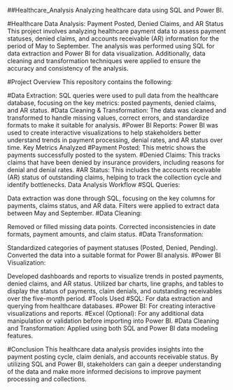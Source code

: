 ##Healthcare_Analysis
Analyzing healthcare data using SQL and Power BI.



#Healthcare Data Analysis: Payment Posted, Denied Claims, and AR Status
This project involves analyzing healthcare payment data to assess payment statuses, denied claims, and accounts receivable (AR) information for the period of May to September. The analysis was performed using SQL for data extraction and Power BI for data visualization. Additionally, data cleaning and transformation techniques were applied to ensure the accuracy and consistency of the analysis.

#Project Overview
This repository contains the following:

#Data Extraction: SQL queries were used to pull data from the healthcare database, focusing on the key metrics: posted payments, denied claims, and AR status.
#Data Cleaning & Transformation: The data was cleaned and transformed to handle missing values, correct errors, and standardize formats to make it suitable for analysis.
#Power BI Reports: Power BI was used to create interactive visualizations to help stakeholders better understand trends in payment processing, denial rates, and AR status over time.
Key Metrics Analyzed
#Payment Posted: This metric shows the payments successfully posted to the system.
#Denied Claims: This tracks claims that have been denied by insurance providers, including reasons for denial and denial rates.
#AR Status: This includes the accounts receivable (AR) status of outstanding claims, helping to track the collection cycle and identify bottlenecks.
Data Analysis Workflow
#SQL Queries:

Data extraction was done through SQL, focusing on the key columns for payments, claims status, and AR data.
Filters were applied to extract data between May and September.
#Data Cleaning:

Removed or filled missing data points.
Corrected inconsistencies in date formats, payment amounts, and claim status.
#Data Transformation:

Standardized categories of payment statuses (Posted, Denied, Pending).
Converted the data into a suitable format for Power BI analysis.
#Power BI Visualization:

Developed dashboards and reports to visualize trends in posted payments, denied claims, and AR status.
Utilized bar charts, line graphs, and tables to display the status of payments, claim denials, and outstanding receivables over the five-month period.
#Tools Used
#SQL: For data extraction and querying from healthcare databases.
#Power BI: For creating interactive visualizations and reports.
#Excel (Optional): For any additional data manipulation or validation before importing into Power BI.
#Data Cleaning and Transformation: Applied using both SQL and Power BI data modeling features.

#Conclusion
This healthcare data analysis provides insights into the payment posting cycle, claim denials, and accounts receivable status. By utilizing SQL and Power BI, stakeholders can gain a deeper understanding of the data and make more informed decisions to improve payment processing and collections.
